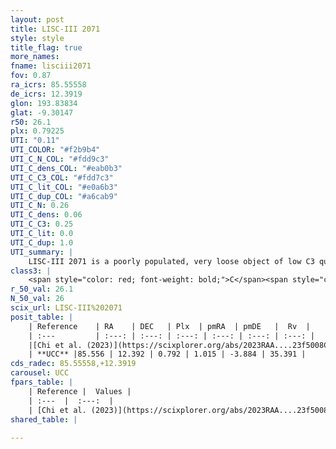 ```yaml
---
layout: post
title: LISC-III 2071
style: style
title_flag: true
more_names: 
fname: lisciii2071
fov: 0.87
ra_icrs: 85.55558
de_icrs: 12.3919
glon: 193.83834
glat: -9.30147
r50: 26.1
plx: 0.79225
UTI: "0.11"
UTI_COLOR: "#f2b9b4"
UTI_C_N_COL: "#fdd9c3"
UTI_C_dens_COL: "#eab0b3"
UTI_C_C3_COL: "#fdd7c3"
UTI_C_lit_COL: "#e0a6b3"
UTI_C_dup_COL: "#a6cab9"
UTI_C_N: 0.26
UTI_C_dens: 0.06
UTI_C_C3: 0.25
UTI_C_lit: 0.0
UTI_C_dup: 1.0
UTI_summary: |
    LISC-III 2071 is a poorly populated, very loose object of low C3 quality. It was recently reported in the literature.
class3: |
    <span style="color: red; font-weight: bold;">C</span><span style="color: red; font-weight: bold;">C</span>
r_50_val: 26.1
N_50_val: 26
scix_url: LISC-III%202071
posit_table: |
    | Reference    | RA    | DEC   | Plx  | pmRA  | pmDE   |  Rv  |
    | :---         | :---: | :---: | :---: | :---: | :---: | :---: |
    |[Chi et al. (2023)](https://scixplorer.org/abs/2023RAA....23f5008C) | 85.57 | 12.44 | 0.935 | 1.017 | -3.846 | -- |
    | **UCC** |85.556 | 12.392 | 0.792 | 1.015 | -3.884 | 35.391 | 
cds_radec: 85.55558,+12.3919
carousel: UCC
fpars_table: |
    | Reference |  Values |
    | :---  |  :---:  |
    | [Chi et al. (2023)](https://scixplorer.org/abs/2023RAA....23f5008C) | `E(V-I)=0.32, m-M=10.5, Z=0.03, fbin=0.53` |
shared_table: |
    
---
```

